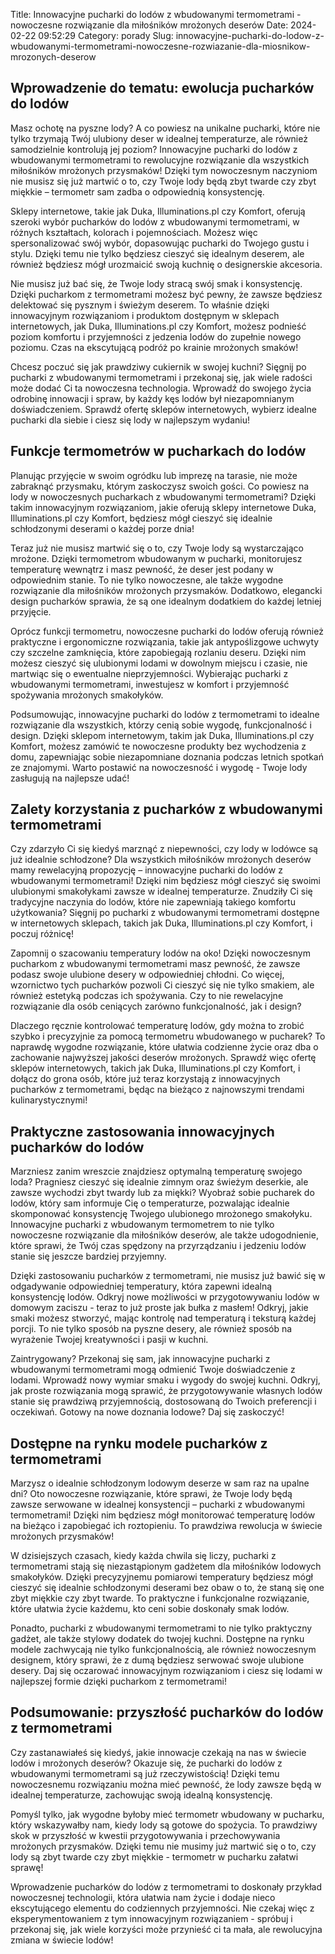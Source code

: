 Title: Innowacyjne pucharki do lodów z wbudowanymi termometrami - nowoczesne rozwiązanie dla miłośników mrożonych deserów
Date: 2024-02-22 09:52:29
Category: porady
Slug: innowacyjne-pucharki-do-lodow-z-wbudowanymi-termometrami-nowoczesne-rozwiazanie-dla-miosnikow-mrozonych-deserow

## Wprowadzenie do tematu: ewolucja pucharków do lodów  

Masz ochotę na pyszne lody? A co powiesz na unikalne pucharki, które nie tylko trzymają Twój ulubiony deser w idealnej temperaturze, ale również samodzielnie kontrolują jej poziom? Innowacyjne pucharki do lodów z wbudowanymi termometrami to rewolucyjne rozwiązanie dla wszystkich miłośników mrożonych przysmaków! Dzięki tym nowoczesnym naczyniom nie musisz się już martwić o to, czy Twoje lody będą zbyt twarde czy zbyt miękkie – termometr sam zadba o odpowiednią konsystencję.

Sklepy internetowe, takie jak Duka, Illuminations.pl czy Komfort, oferują szeroki wybór pucharków do lodów z wbudowanymi termometrami, w różnych kształtach, kolorach i pojemnościach. Możesz więc spersonalizować swój wybór, dopasowując pucharki do Twojego gustu i stylu. Dzięki temu nie tylko będziesz cieszyć się idealnym deserem, ale również będziesz mógł urozmaicić swoją kuchnię o designerskie akcesoria.

Nie musisz już bać się, że Twoje lody stracą swój smak i konsystencję. Dzięki pucharkom z termometrami możesz być pewny, że zawsze będziesz delektować się pysznym i świeżym deserem. To właśnie dzięki innowacyjnym rozwiązaniom i produktom dostępnym w sklepach internetowych, jak Duka, Illuminations.pl czy Komfort, możesz podnieść poziom komfortu i przyjemności z jedzenia lodów do zupełnie nowego poziomu. Czas na ekscytującą podróż po krainie mrożonych smaków!

Chcesz poczuć się jak prawdziwy cukiernik w swojej kuchni? Sięgnij po pucharki z wbudowanymi termometrami i przekonaj się, jak wiele radości może dodać Ci ta nowoczesna technologia. Wprowadź do swojego życia odrobinę innowacji i spraw, by każdy kęs lodów był niezapomnianym doświadczeniem. Sprawdź ofertę sklepów internetowych, wybierz idealne pucharki dla siebie i ciesz się lody w najlepszym wydaniu!


## Funkcje termometrów w pucharkach do lodów  

Planując przyjęcie w swoim ogródku lub imprezę na tarasie, nie może zabraknąć przysmaku, którym zaskoczysz swoich gości. Co powiesz na lody w nowoczesnych pucharkach z wbudowanymi termometrami? Dzięki takim innowacyjnym rozwiązaniom, jakie oferują sklepy internetowe Duka, Illuminations.pl czy Komfort, będziesz mógł cieszyć się idealnie schłodzonymi deserami o każdej porze dnia! 

Teraz już nie musisz martwić się o to, czy Twoje lody są wystarczająco mrożone. Dzięki termometrom wbudowanym w pucharki, monitorujesz temperaturę wewnątrz i masz pewność, że deser jest podany w odpowiednim stanie. To nie tylko nowoczesne, ale także wygodne rozwiązanie dla miłośników mrożonych przysmaków. Dodatkowo, elegancki design pucharków sprawia, że są one idealnym dodatkiem do każdej letniej przyjęcie.

Oprócz funkcji termometru, nowoczesne pucharki do lodów oferują również praktyczne i ergonomiczne rozwiązania, takie jak antypoślizgowe uchwyty czy szczelne zamknięcia, które zapobiegają rozlaniu deseru. Dzięki nim możesz cieszyć się ulubionymi lodami w dowolnym miejscu i czasie, nie martwiąc się o ewentualne nieprzyjemności. Wybierając pucharki z wbudowanymi termometrami, inwestujesz w komfort i przyjemność spożywania mrożonych smakołyków.

Podsumowując, innowacyjne pucharki do lodów z termometrami to idealne rozwiązanie dla wszystkich, którzy cenią sobie wygodę, funkcjonalność i design. Dzięki sklepom internetowym, takim jak Duka, Illuminations.pl czy Komfort, możesz zamówić te nowoczesne produkty bez wychodzenia z domu, zapewniając sobie niezapomniane doznania podczas letnich spotkań ze znajomymi. Warto postawić na nowoczesność i wygodę - Twoje lody zasługują na najlepsze udać!


## Zalety korzystania z pucharków z wbudowanymi termometrami  

Czy zdarzyło Ci się kiedyś marznąć z niepewności, czy lody w lodówce są już idealnie schłodzone? Dla wszystkich miłośników mrożonych deserów mamy rewelacyjną propozycję – innowacyjne pucharki do lodów z wbudowanymi termometrami! Dzięki nim będziesz mógł cieszyć się swoimi ulubionymi smakołykami zawsze w idealnej temperaturze. Znudziły Ci się tradycyjne naczynia do lodów, które nie zapewniają takiego komfortu użytkowania? Sięgnij po pucharki z wbudowanymi termometrami dostępne w internetowych sklepach, takich jak Duka, Illuminations.pl czy Komfort, i poczuj różnicę!

Zapomnij o szacowaniu temperatury lodów na oko! Dzięki nowoczesnym pucharkom z wbudowanymi termometrami masz pewność, że zawsze podasz swoje ulubione desery w odpowiedniej chłodni. Co więcej, wzornictwo tych pucharków pozwoli Ci cieszyć się nie tylko smakiem, ale również estetyką podczas ich spożywania. Czy to nie rewelacyjne rozwiązanie dla osób ceniących zarówno funkcjonalność, jak i design?

Dlaczego ręcznie kontrolować temperaturę lodów, gdy można to zrobić szybko i precyzyjnie za pomocą termometru wbudowanego w pucharek? To naprawdę wygodne rozwiązanie, które ułatwia codzienne życie oraz dba o zachowanie najwyższej jakości deserów mrożonych. Sprawdź więc ofertę sklepów internetowych, takich jak Duka, Illuminations.pl czy Komfort, i dołącz do grona osób, które już teraz korzystają z innowacyjnych pucharków z termometrami, będąc na bieżąco z najnowszymi trendami kulinarystycznymi!


## Praktyczne zastosowania innowacyjnych pucharków do lodów  

Marzniesz zanim wreszcie znajdziesz optymalną temperaturę swojego loda? Pragniesz cieszyć się idealnie zimnym oraz świeżym deserkie, ale zawsze wychodzi zbyt twardy lub za miękki? Wyobraź sobie pucharek do lodów, który sam informuje Cię o temperaturze, pozwalając idealnie skomponować konsystencję Twojego ulubionego mrożonego smakołyku. Innowacyjne pucharki z wbudowanym termometrem to nie tylko nowoczesne rozwiązanie dla miłośników deserów, ale także udogodnienie, które sprawi, że Twój czas spędzony na przyrządzaniu i jedzeniu lodów stanie się jeszcze bardziej przyjemny.

Dzięki zastosowaniu pucharków z termometrami, nie musisz już bawić się w odgadywanie odpowiedniej temperatury, która zapewni idealną konsystencję lodów. Odkryj nowe możliwości w przygotowywaniu lodów w domowym zaciszu - teraz to już proste jak bułka z masłem! Odkryj, jakie smaki możesz stworzyć, mając kontrolę nad temperaturą i teksturą każdej porcji. To nie tylko sposób na pyszne desery, ale również sposób na wyrażenie Twojej kreatywności i pasji w kuchni.

Zaintrygowany? Przekonaj się sam, jak innowacyjne pucharki z wbudowanymi termometrami mogą odmienić Twoje doświadczenie z lodami. Wprowadź nowy wymiar smaku i wygody do swojej kuchni. Odkryj, jak proste rozwiązania mogą sprawić, że przygotowywanie własnych lodów stanie się prawdziwą przyjemnością, dostosowaną do Twoich preferencji i oczekiwań. Gotowy na nowe doznania lodowe? Daj się zaskoczyć!


## Dostępne na rynku modele pucharków z termometrami  

Marzysz o idealnie schłodzonym lodowym deserze w sam raz na upalne dni? Oto nowoczesne rozwiązanie, które sprawi, że Twoje lody będą zawsze serwowane w idealnej konsystencji – pucharki z wbudowanymi termometrami! Dzięki nim będziesz mógł monitorować temperaturę lodów na bieżąco i zapobiegać ich roztopieniu. To prawdziwa rewolucja w świecie mrożonych przysmaków!

W dzisiejszych czasach, kiedy każda chwila się liczy, pucharki z termometrami stają się niezastąpionym gadżetem dla miłośników lodowych smakołyków. Dzięki precyzyjnemu pomiarowi temperatury będziesz mógł cieszyć się idealnie schłodzonymi deserami bez obaw o to, że staną się one zbyt miękkie czy zbyt twarde. To praktyczne i funkcjonalne rozwiązanie, które ułatwia życie każdemu, kto ceni sobie doskonały smak lodów.

Ponadto, pucharki z wbudowanymi termometrami to nie tylko praktyczny gadżet, ale także stylowy dodatek do twojej kuchni. Dostępne na rynku modele zachwycają nie tylko funkcjonalnością, ale również nowoczesnym designem, który sprawi, że z dumą będziesz serwować swoje ulubione desery. Daj się oczarować innowacyjnym rozwiązaniom i ciesz się lodami w najlepszej formie dzięki pucharkom z termometrami!


## Podsumowanie: przyszłość pucharków do lodów z termometrami

Czy zastanawiałeś się kiedyś, jakie innowacje czekają na nas w świecie lodów i mrożonych deserów? Okazuje się, że pucharki do lodów z wbudowanymi termometrami są już rzeczywistością! Dzięki temu nowoczesnemu rozwiązaniu można mieć pewność, że lody zawsze będą w idealnej temperaturze, zachowując swoją idealną konsystencję.

Pomyśl tylko, jak wygodne byłoby mieć termometr wbudowany w pucharku, który wskazywałby nam, kiedy lody są gotowe do spożycia. To prawdziwy skok w przyszłość w kwestii przygotowywania i przechowywania mrożonych przysmaków. Dzięki temu nie musimy już martwić się o to, czy lody są zbyt twarde czy zbyt miękkie - termometr w pucharku załatwi sprawę!

Wprowadzenie pucharków do lodów z termometrami to doskonały przykład nowoczesnej technologii, która ułatwia nam życie i dodaje nieco ekscytującego elementu do codziennych przyjemności. Nie czekaj więc z eksperymentowaniem z tym innowacyjnym rozwiązaniem - spróbuj i przekonaj się, jak wiele korzyści może przynieść ci ta mała, ale rewolucyjna zmiana w świecie lodów!
